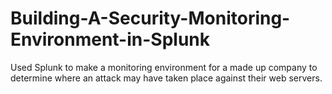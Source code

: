 # Building-A-Security-Monitoring-Environment-in-Splunk
Used Splunk to make a monitoring environment for a made up company to determine where an attack may have taken place against their web servers.
